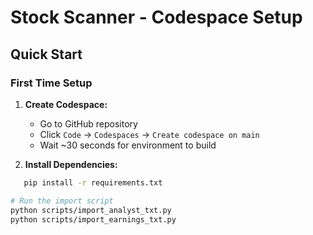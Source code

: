 # Stock Scanner - Codespace Setup

## Quick Start

### First Time Setup

1. **Create Codespace:**
   - Go to GitHub repository
   - Click `Code` → `Codespaces` → `Create codespace on main`
   - Wait ~30 seconds for environment to build

2. **Install Dependencies:**
```bash
   pip install -r requirements.txt

# Run the import script
python scripts/import_analyst_txt.py
python scripts/import_earnings_txt.py
